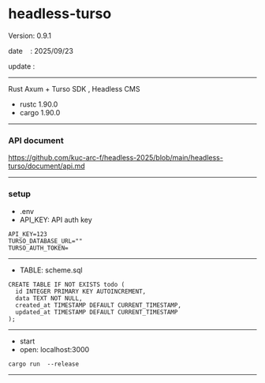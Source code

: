 ﻿# headless-turso

 Version: 0.9.1

 date    : 2025/09/23 

 update :

***

Rust Axum + Turso SDK  , Headless CMS

* rustc 1.90.0
* cargo 1.90.0

***
### API document

https://github.com/kuc-arc-f/headless-2025/blob/main/headless-turso/document/api.md

***
### setup
* .env
* API_KEY: API auth key

```
API_KEY=123
TURSO_DATABASE_URL=""
TURSO_AUTH_TOKEN=
```

***
* TABLE: scheme.sql

```
CREATE TABLE IF NOT EXISTS todo (
  id INTEGER PRIMARY KEY AUTOINCREMENT,
  data TEXT NOT NULL,
  created_at TIMESTAMP DEFAULT CURRENT_TIMESTAMP,
  updated_at TIMESTAMP DEFAULT CURRENT_TIMESTAMP
);
```

***
* start
* open: localhost:3000
```
cargo run  --release
```
***

